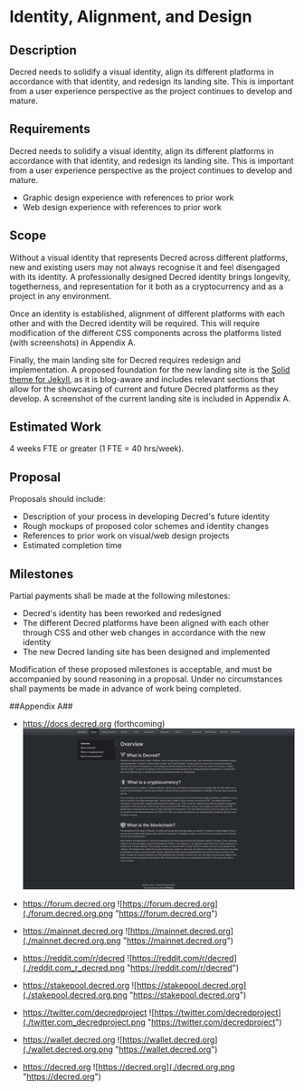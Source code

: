 # Identity, Alignment, and Design

## Description
Decred needs to solidify a visual identity, align its different platforms in accordance with that identity, and redesign its landing site. This is important from a user experience perspective as the project continues to develop and mature.

## Requirements
Decred needs to solidify a visual identity, align its different platforms in accordance with that identity, and redesign its landing site. This is important from a user experience perspective as the project continues to develop and mature.

- Graphic design experience with references to prior work
- Web design experience with references to prior work

## Scope
Without a visual identity that represents Decred across different platforms, new and existing users may not always recognise it and feel disengaged with its identity. A professionally designed Decred identity brings longevity, togetherness, and representation for it both as a cryptocurrency and as a project in any environment.

Once an identity is established, alignment of different platforms with each other and with the Decred identity will be required. This will require modification of the different CSS components across the platforms listed (with screenshots) in Appendix A.

Finally, the main landing site for Decred requires redesign and implementation. A proposed foundation for the new landing site is the [Solid theme for Jekyll](http://jekyllthemes.org/themes/solid/), as it is blog-aware and includes relevant sections that allow for the showcasing of current and future Decred platforms as they develop. A screenshot of the current landing site is included in Appendix A.

## Estimated Work
4 weeks FTE or greater (1 FTE = 40 hrs/week).

## Proposal
Proposals should include:

- Description of your process in developing Decred's future identity
- Rough mockups of proposed color schemes and identity changes
- References to prior work on visual/web design projects
- Estimated completion time

## Milestones
Partial payments shall be made at the following milestones:

- Decred's identity has been reworked and redesigned
- The different Decred platforms have been aligned with each other through CSS and other web changes in accordance with the new identity
- The new Decred landing site has been designed and implemented

Modification of these proposed milestones is acceptable, and must be accompanied by sound reasoning in a proposal. Under no circumstances shall payments be made in advance of work being completed.

##Appendix A##
- https://docs.decred.org (forthcoming)
![https://docs.decred.org (forthcoming)](./docs.decred.org.png "https://docs.decred.org (forthcoming)")

- https://forum.decred.org
![https://forum.decred.org](./forum.decred.org.png "https://forum.decred.org")

- https://mainnet.decred.org
![https://mainnet.decred.org](./mainnet.decred.org.png "https://mainnet.decred.org")

- https://reddit.com/r/decred
![https://reddit.com/r/decred](./reddit.com_r_decred.png "https://reddit.com/r/decred")

- https://stakepool.decred.org
![https://stakepool.decred.org](./stakepool.decred.org.png "https://stakepool.decred.org")

- https://twitter.com/decredproject
![https://twitter.com/decredproject](./twitter.com_decredproject.png "https://twitter.com/decredproject")

- https://wallet.decred.org
![https://wallet.decred.org](./wallet.decred.org.png "https://wallet.decred.org")

- https://decred.org
![https://decred.org](./decred.org.png "https://decred.org")
